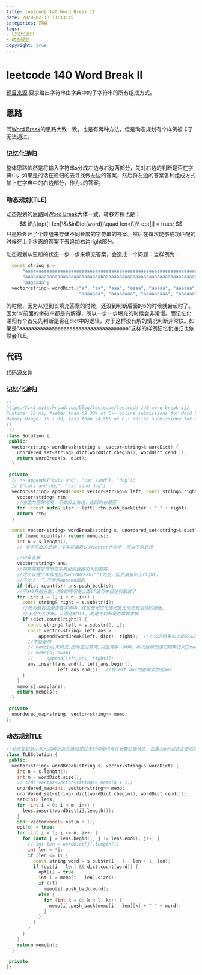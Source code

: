 ```yaml
---
title: leetcode 140 Word Break II
date: 2020-02-13 11:13:45
categories: 题解
tags:
- 记忆化递归
- 动态规划
copyright: true
---
```


# leetcode 140 Word Break II

[题目来源](<https://leetcode.com/problems/word-break-ii/> ),要求给出字符串由字典中的子字符串的所有组成方式。

## 思路

同[Word Break](<https://bravey.github.io/2020-02-11-leetcode-139-Word-Break.html#more> )的思路大致一致，也是有两种方法，但是动态规划有个样例被卡了无法通过。

### 记忆化递归

整体思路依然是将输入字符串s分成左边与右边两部分，先对右边的判断是否在字典中，如果是的话在递归的去寻找做左边的答案，然后将左边的答案各种组成方式加上在字典中的右边部分，作为s的答案。

### 动态规划(TLE)

动态规划的思路同[Word Break](<https://bravey.github.io/2020-02-11-leetcode-139-Word-Break.html#more> )大体一致，转移方程也是：
$$
if\;\{opt[i-len]\&\&inDict(word))\quad len<i\}\\
opt[i] = true\;
$$
只是额外开了个数组来存储不同长度的字符串的答案。然后在每次能够成功匹配的时候在上个状态的答案下去追加右边right部分。

动态规划从更断的状态一步一步来填充答案，会造成一个问题：当样例为：

```cc
  const string s =
      "aaaaaaaaaaaaaaaaaaaaaaaaaaaaaaaaaaaaaaaaaaaaaaaaaaaaaaaaaaaaaaaaaaaaaaa"
      "aaaaaaaaaaaaaaaaaaaaaaaaaaaabaaaaaaaaaaaaaaaaaaaaaaaaaaaaaaaaaaaaaaaaaa"
      "aaaaaaa";
  vector<string> wordDict({"a", "aa", "aaa", "aaaa", "aaaaa", "aaaaaa",
                           "aaaaaaa", "aaaaaaaa", "aaaaaaaaa", "aaaaaaaaaa"});
```

的时候，因为从短到长填充答案的时候，还没到判断后面的b的时候就会超时了。因为'b'前面的字符串都是有解得，所以一步一步填充的时候会非常慢。而记忆化递归有个首先先判断是否在dict中的逻辑，对于这样没有解的情况判断非常快。如果是"aaaaaaaaaaaaaaaaaaaaaaaaaaaaaaaaaaaaa"这样的样例记忆化递归也依然会TLE。

## 代码

[代码源文件](<https://github.com/BraveY/Coding/blob/master/leetcode/140word-break-ii.cc> )

### 记忆化递归

```cc
/*
https://zxi.mytechroad.com/blog/leetcode/leetcode-140-word-break-ii/
Runtime: 16 ms, faster than 69.32% of C++ online submissions for Word Break II.
Memory Usage: 15.1 MB, less than 54.55% of C++ online submissions for Word Break
II.
 */
class Solution {
 public:
  vector<string> wordBreak(string s, vector<string>& wordDict) {
    unordered_set<string> dict(wordDict.cbegin(), wordDict.cend());
    return wordBreak(s, dict);
  }

 private:
  // >> append({"cats and", "cat sand"}, "dog");
  // {"cats and dog", "cat sand dog"}
  vector<string> append(const vector<string>& left, const string& right) {
    vector<string> rtn;
    //左边为空的时候，不会加上右边，返回的也是空
    for (const auto& iter : left) rtn.push_back(iter + " " + right);
    return rtn;
  }

  const vector<string> wordBreak(string s, unordered_set<string>& dict) {
    if (memo.count(s)) return memo[s];
    int n = s.length();
    // 空字符串的处理？空字符串默认为vector也为空，所以不用处理

    //记录答案
    vector<string> ans;
    //如果完整字符串在字典里则直接加入到答案，
    //之所以提出来写是因为wordBreak("")为空，因此直接加上right，
    //不加上“ ”,不使用append函数
    if (dict.count(s)) ans.push_back(s);
    //不从0开始分割，为0的情况在上面if语句中已经判断过了
    for (int i = 1; i < n; i++) {
      const string& right = s.substr(i);
      //先判断右边是否在字典中，这也是记忆化递归能比动态规划快的原因，
      //不会先去求解，从而造成TLE，而是先判断是否需要求解
      if (dict.count(right)) {
        const string& left = s.substr(0, i);
        const vector<string> left_ans =
            append(wordBreak(left, dict), right);  //左边的结果加上新的末尾
        //不能使用
        // memo[s]来填充,因为还没算完,只是其中一种解。所以后续的递归如果访问了memo[s]，结果是不一致的
        // memo[s].swap(
        //     append(left_ans, right));
        ans.insert(ans.end(), left_ans.begin(),
                   left_ans.end());  //将left_ans的答案添加到ans
      }
    }
    memo[s].swap(ans);
    return memo[s];
  }

 private:
  unordered_map<string, vector<string>> memo;
};
```

### 动态规划TLE

```cc
//动态规划从小到大求解状态会造成花过多时间和内存在计算前面状态，如果为0的状态在很后面则不能快速求解，从而TLE
class TLESolution {
 public:
  vector<string> wordBreak(string s, vector<string>& wordDict) {
    int n = s.length();
    int m = wordDict.size();
    // std::vector<vector<string>> memo(n + 1);
    unordered_map<int, vector<string>> memo;
    unordered_set<string> dict(wordDict.cbegin(), wordDict.cend());
    set<int> lens;
    for (int i = 0; i < m; i++) {
      lens.insert(wordDict[i].length());
    }
    std::vector<bool> opt(n + 1);
    opt[0] = true;
    for (int i = 1; i <= n; i++) {
      for (auto j = lens.begin(); j != lens.end(); j++) {
        // int len = wordDict[j].length();
        int len = *j;
        if (len <= i) {
          const string word = s.substr(i - 1 - len + 1, len);
          if (opt[i - len] && dict.count(word)) {
            opt[i] = true;
            int l = memo[i - len].size();
            if (!l)
              memo[i].push_back(word);
            else {
              for (int k = 0; k < l; k++) {
                memo[i].push_back(memo[i - len][k] + " " + word);
              }
            }
          }
        }
      }
    }
    return memo[n];
  }

 private:
};
```

